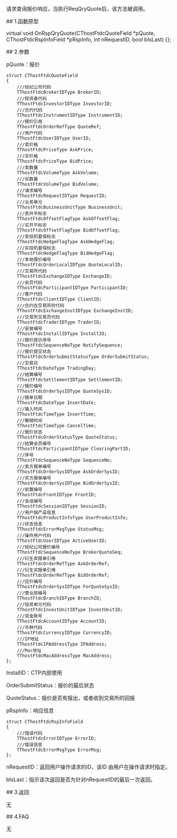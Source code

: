 <p>请求查询报价响应，当执行ReqQryQuote后，该方法被调用。</p>
<span class="anchor" id="d9e076bd-ff6e-4497-b308-8e3690febb96"></span>
## 1.函数原型
<p>virtual void OnRspQryQuote(CThostFtdcQuoteField *pQuote, CThostFtdcRspInfoField *pRspInfo, int nRequestID, bool bIsLast) {};</p>
<span class="anchor" id="027937d8-d108-480d-adeb-41093adddaa2"></span>
## 2.参数
<p>pQuote：报价</p>
<pre><code>struct CThostFtdcQuoteField
{
    ///经纪公司代码
    TThostFtdcBrokerIDType BrokerID;
    ///投资者代码
    TThostFtdcInvestorIDType InvestorID;
    ///合约代码
    TThostFtdcInstrumentIDType InstrumentID;
    ///报价引用
    TThostFtdcOrderRefType QuoteRef;
    ///用户代码
    TThostFtdcUserIDType UserID;
    ///卖价格
    TThostFtdcPriceType AskPrice;
    ///买价格
    TThostFtdcPriceType BidPrice;
    ///卖数量
    TThostFtdcVolumeType AskVolume;
    ///买数量
    TThostFtdcVolumeType BidVolume;
    ///请求编号
    TThostFtdcRequestIDType RequestID;
    ///业务单元
    TThostFtdcBusinessUnitType BusinessUnit;
    ///卖开平标志
    TThostFtdcOffsetFlagType AskOffsetFlag;
    ///买开平标志
    TThostFtdcOffsetFlagType BidOffsetFlag;
    ///卖投机套保标志
    TThostFtdcHedgeFlagType AskHedgeFlag;
    ///买投机套保标志
    TThostFtdcHedgeFlagType BidHedgeFlag;
    ///本地报价编号
    TThostFtdcOrderLocalIDType QuoteLocalID;
    ///交易所代码
    TThostFtdcExchangeIDType ExchangeID;
    ///会员代码
    TThostFtdcParticipantIDType ParticipantID;
    ///客户代码
    TThostFtdcClientIDType ClientID;
    ///合约在交易所的代码
    TThostFtdcExchangeInstIDType ExchangeInstID;
    ///交易所交易员代码
    TThostFtdcTraderIDType TraderID;
    ///安装编号
    TThostFtdcInstallIDType InstallID;
    ///报价提示序号
    TThostFtdcSequenceNoType NotifySequence;
    ///报价提交状态
    TThostFtdcOrderSubmitStatusType OrderSubmitStatus;
    ///交易日
    TThostFtdcDateType TradingDay;
    ///结算编号
    TThostFtdcSettlementIDType SettlementID;
    ///报价编号
    TThostFtdcOrderSysIDType QuoteSysID;
    ///报单日期
    TThostFtdcDateType InsertDate;
    ///插入时间
    TThostFtdcTimeType InsertTime;
    ///撤销时间
    TThostFtdcTimeType CancelTime;
    ///报价状态
    TThostFtdcOrderStatusType QuoteStatus;
    ///结算会员编号
    TThostFtdcParticipantIDType ClearingPartID;
    ///序号
    TThostFtdcSequenceNoType SequenceNo;
    ///卖方报单编号
    TThostFtdcOrderSysIDType AskOrderSysID;
    ///买方报单编号
    TThostFtdcOrderSysIDType BidOrderSysID;
    ///前置编号
    TThostFtdcFrontIDType FrontID;
    ///会话编号
    TThostFtdcSessionIDType SessionID;
    ///用户端产品信息
    TThostFtdcProductInfoType UserProductInfo;
    ///状态信息
    TThostFtdcErrorMsgType StatusMsg;
    ///操作用户代码
    TThostFtdcUserIDType ActiveUserID;
    ///经纪公司报价编号
    TThostFtdcSequenceNoType BrokerQuoteSeq;
    ///衍生卖报单引用
    TThostFtdcOrderRefType AskOrderRef;
    ///衍生买报单引用
    TThostFtdcOrderRefType BidOrderRef;
    ///应价编号
    TThostFtdcOrderSysIDType ForQuoteSysID;
    ///营业部编号
    TThostFtdcBranchIDType BranchID;
    ///投资单元代码
    TThostFtdcInvestUnitIDType InvestUnitID;
    ///资金账号
    TThostFtdcAccountIDType AccountID;
    ///币种代码
    TThostFtdcCurrencyIDType CurrencyID;
    ///IP地址
    TThostFtdcIPAddressType IPAddress;
    ///Mac地址
    TThostFtdcMacAddressType MacAddress;
};
</code></pre>
<p>InstallID：CTP内部使用</p>
<p>OrderSubmitStatus：报价的最后状态</p>
<p>QuoteStatus：报价是否有报出，或者收到交易所的回报</p>
<p>pRspInfo：响应信息</p>
<pre><code>struct CThostFtdcRspInfoField
{
    ///错误代码
    TThostFtdcErrorIDType ErrorID;
    ///错误信息
    TThostFtdcErrorMsgType ErrorMsg;
};
</code></pre>
<p>nRequestID：返回用户操作请求的ID，该ID 由用户在操作请求时指定。</p>
<p>bIsLast：指示该次返回是否为针对nRequestID的最后一次返回。</p>
<span class="anchor" id="60c73e88-9a02-4198-8eeb-a6e98de3330d"></span>
## 3.返回
<p>无</p>
<span class="anchor" id="edf9931b-06f8-4f37-bf7e-92898e82914f"></span>
## 4.FAQ
<p>无</p>
